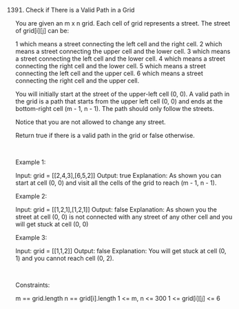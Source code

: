 1391. Check if There is a Valid Path in a Grid

You are given an m x n grid. Each cell of grid represents a street. The street of grid[i][j] can be:

1 which means a street connecting the left cell and the right cell.
2 which means a street connecting the upper cell and the lower cell.
3 which means a street connecting the left cell and the lower cell.
4 which means a street connecting the right cell and the lower cell.
5 which means a street connecting the left cell and the upper cell.
6 which means a street connecting the right cell and the upper cell.

You will initially start at the street of the upper-left cell (0, 0). A valid path in the grid is a path that starts from the upper left cell (0, 0) and ends at the bottom-right cell (m - 1, n - 1). The path should only follow the streets.

Notice that you are not allowed to change any street.

Return true if there is a valid path in the grid or false otherwise.

 

Example 1:

Input: grid = [[2,4,3],[6,5,2]]
Output: true
Explanation: As shown you can start at cell (0, 0) and visit all the cells of the grid to reach (m - 1, n - 1).


Example 2:

Input: grid = [[1,2,1],[1,2,1]]
Output: false
Explanation: As shown you the street at cell (0, 0) is not connected with any street of any other cell and you will get stuck at cell (0, 0)


Example 3:

Input: grid = [[1,1,2]]
Output: false
Explanation: You will get stuck at cell (0, 1) and you cannot reach cell (0, 2).


 

Constraints:

m == grid.length
n == grid[i].length
1 <= m, n <= 300
1 <= grid[i][j] <= 6